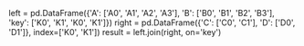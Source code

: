 left = pd.DataFrame({'A': ['A0', 'A1', 'A2', 'A3'],
                     'B': ['B0', 'B1', 'B2', 'B3'],
                    'key': ['K0', 'K1', 'K0', 'K1']})
right = pd.DataFrame({'C': ['C0', 'C1'],
                       'D': ['D0', 'D1']},
                       index=['K0', 'K1'])
result = left.join(right, on='key')
